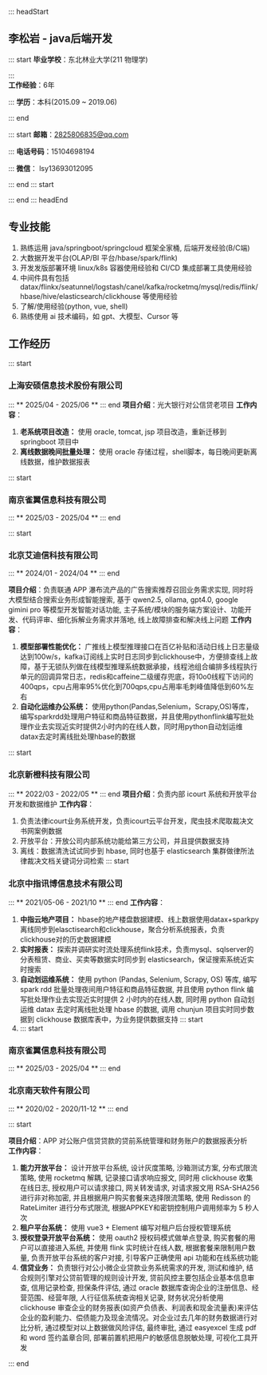 ::: headStart
## 李松岩 - java后端开发
::: start
**毕业学校**：东北林业大学(211 物理学)

:::  
**工作经验**：6年

:::
**学历**：本科(2015.09 ~ 2019.06)

::: end

::: start
**邮箱**：2825806835@qq.com

:::
**电话号码**：15104698194

:::
**微信**： lsy13693012095

::: end
::: start


::: end
::: headEnd
## 专业技能
1. 熟练运用 java/springboot/springcloud 框架全家桶, 后端开发经验(B/C端)
1. 大数据开发平台(OLAP/BI 平台/hbase/spark/flink)
1. 开发发版部署环境 linux/k8s 容器使用经验和 CI/CD 集成部署工具使用经验
1. 中间件具有包括 datax/flinkx/seatunnel/logstash/canel/kafka/rocketmq/mysql/redis/flink/hbase/hive/elasticsearch/clickhouse 等使用经验
1. 了解/使用经验(python, vue, shell)
2. 熟练使用 ai 技术编码，如 gpt、大模型、Cursor 等


## 工作经历
::: start
### 上海安硕信息技术股份有限公司
:::
** 2025/04 - 2025/06 **
::: end
**项目介绍**：光大银行对公信贷老项目
**工作内容**：
1. **老系统项目改造：** 使用 oracle, tomcat, jsp 项目改造，重新迁移到 springboot 项目中
2. **离线数据晚间批量处理：** 使用 oracle 存储过程，shell脚本，每日晚间更新离线数据，维护数据报表

::: start
### 南京雀翼信息科技有限公司
:::
** 2025/03 - 2025/04 **
::: end

::: start
### 北京艾迪信科技有限公司
:::
** 2024/01 - 2024/04 **
::: end

**项目介绍**：负责联通 APP 瀑布流产品的广告搜索推荐召回业务需求实现, 同时将大模型结合搜索业务形成智能搜索, 基于 qwen2.5, ollama, gpt4.0, google gimini pro 等模型开发智能对话功能, 主子系统/模块的服务端方案设计、功能开发、代码评审、细化拆解业务需求并落地, 线上故障排查和解决线上问题
**工作内容**：
1. **模型部署性能优化：** 广推线上模型推理接口在百亿补贴和活动日线上日志量级达到100w/s，kafka订阅线上实时日志同步到clickhouse中，方便排查线上故障，基于无锁队列做在线模型推理系统数据承接，线程池组合编排多线程执行单元的回调异常日志，redis和caffeine二级缓存兜底，将10o0线程下访问的400qps，cpu占用率95%优化到700qps,cpu占用率毛刺峰值降低到60%左右
2. **自动化运维办公系统：** 使用python(Pandas,Selenium，Scrapy,OS)等库，编写sparkrdd处理用户特征和商品特征数据，并且使用pythonflink编写批处理作业去实现近实时提供2小时内的在线人数，同时用python自动划运维datax去定时离线批处理hbase的数据

::: start
### 北京新橙科技有限公司
:::
** 2022/03 - 2022/05 **
::: end
**项目介绍**：负责内部 icourt 系统和开放平台开发和数据维护
**工作内容**：
1. 负责法律icourt业务系统开发，负责icourt云平台开发，爬虫技术爬取裁决文书网案例数据
2. 开放平台：开放公司内部系统功能给第三方公司，并且提供数据支持
3. 离线：数据清洗试试同步到 hbase, 同时也基于 elasticsearch 集群做律所法律裁决文档关键词分词检索
   ::: start
### 北京中指讯博信息技术有限公司
:::
** 2021/05-06 - 2021/10 **
::: end
**工作内容**：
1. **中指云地产项目：** hbase的地产楼盘数据建模、线上数据使用datax+sparkpy离线同步到elasctisearch和clickhouse，聚合分析系统报表，负责clickhouse对的历史数据建模
2. **实时报表：** 探索并调研实时流处理系统flink技术，负责mysql、sqlserver的分表租赁、商业、买卖等数据实时同步到 elasticsearch，保证搜索系统近实时搜索
3. **自动划运维系统：** 使用 python (Pandas, Selenium, Scrapy, OS) 等库, 编写 spark rdd 批量处理夜间用户特征和商品特征数据, 并且使用 python flink 编写批处理作业去实现近实时提供 2 小时内的在线人数, 同时用 python 自动划运维 datax 去定时离线批处理 hbase 的数据, 调用 chunjun 项目实时同步数据到 clickhouse 数据库表中，为业务提供数据支持
   ::: start
4. 
   ::: start
### 南京雀翼信息科技有限公司
:::
** 2025/03 - 2025/04 **
::: end
### 北京南天软件有限公司
:::
** 2020/02 - 2020/11-12 **
::: end

::: start

**项目介绍**：APP 对公账户信贷贷款的贷前系统管理和财务账户的数据报表分析  
**工作内容**：
1. **能力开放平台：** 设计开放平台系统, 设计灰度策略, 沙箱测试方案, 分布式限流策略, 使用 rocketmq 解耦, 记录接口请求响应报文, 同时用 clickhouse 收集在线日志, 授权用户可以请求接口, 网关转发请求, 对请求报文用 RSA-SHA256 进行非对称加密, 并且根据用户购买套餐来选择限流策略, 使用 Redisson 的 RateLimiter 进行分布式限流, 根据APPKEY和密钥控制用户调用频率为 5 秒人次
2. **租户平台系统：** 使用 vue3 + Element 编写对租户后台授权管理系统
3. **授权登录开放平台系统：** 使用 oauth2 授权码模式做单点登录, 购买套餐的用户可以直接进入系统, 并使用 flink 实时统计在线人数, 根据套餐来限制用户数量, 负责开放平台系统的客户对接, 引导客户正确使用 api 功能和在线系统功能
4. **信贷业务：** 负责银行对公小微企业贷款业务系统需求的开发, 测试和维护, 结合规则引擎对公贷前管理的规则设计开发, 贷前风控主要包括企业基本信息审查, 信用记录检查, 担保条件评估, 通过 oracle 数据库查询企业的注册信息、经营范围、经营年限, 人行征信系统查询相关记录, 财务状况分析使用 clickhouse 审查企业的财务报表(如资产负债表、利润表和现金流量表)来评估企业的盈利能力、偿债能力及现金流情况。对企业过去几年的财务数据进行对比分析, 通过模型对以上数据做风险评估, 最终审批, 通过 easyexcel 生成 pdf 和 word 签约盖章合同, 部署前置机把用户的敏感信息脱敏处理, 可视化工具开发

::: end



